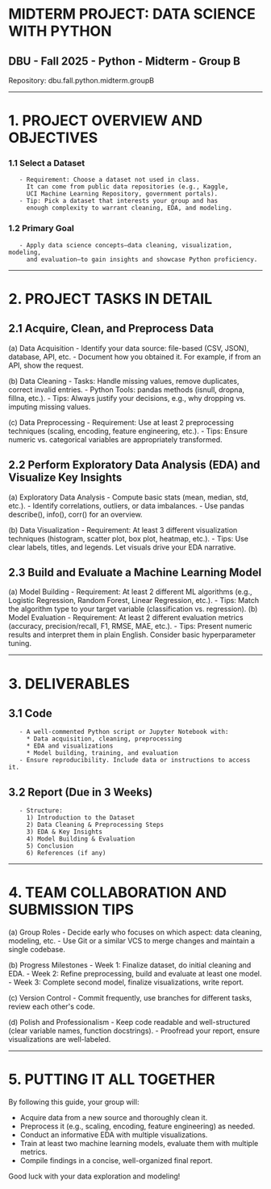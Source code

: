 



# MIDTERM PROJECT: DATA SCIENCE WITH PYTHON
## DBU - Fall 2025 - Python - Midterm - Group B

Repository: dbu.fall.python.midterm.groupB
________

# 1. PROJECT OVERVIEW AND OBJECTIVES

###   1.1 Select a Dataset
       - Requirement: Choose a dataset not used in class. 
         It can come from public data repositories (e.g., Kaggle, 
         UCI Machine Learning Repository, government portals).
       - Tip: Pick a dataset that interests your group and has 
         enough complexity to warrant cleaning, EDA, and modeling.

###   1.2 Primary Goal
       - Apply data science concepts—data cleaning, visualization, modeling,
         and evaluation—to gain insights and showcase Python proficiency.

------
# 2. PROJECT TASKS IN DETAIL


## 2.1 Acquire, Clean, and Preprocess Data

   (a) Data Acquisition
       - Identify your data source: file-based (CSV, JSON), database, API, etc.
       - Document how you obtained it. For example, if from an API, show the request.

   (b) Data Cleaning
       - Tasks: Handle missing values, remove duplicates, correct invalid entries.
       - Python Tools: pandas methods (isnull, dropna, fillna, etc.).
       - Tips: Always justify your decisions, e.g., why dropping vs. imputing missing values.

   (c) Data Preprocessing
       - Requirement: Use at least 2 preprocessing techniques 
         (scaling, encoding, feature engineering, etc.).
       - Tips: Ensure numeric vs. categorical variables are appropriately transformed.


## 2.2 Perform Exploratory Data Analysis (EDA) and Visualize Key Insights

   (a) Exploratory Data Analysis
       - Compute basic stats (mean, median, std, etc.).
       - Identify correlations, outliers, or data imbalances.
       - Use pandas describe(), info(), corr() for an overview.

   (b) Data Visualization
       - Requirement: At least 3 different visualization techniques (histogram, 
         scatter plot, box plot, heatmap, etc.).
       - Tips: Use clear labels, titles, and legends. Let visuals drive your EDA narrative.


## 2.3 Build and Evaluate a Machine Learning Model

   (a) Model Building
       - Requirement: At least 2 different ML algorithms 
         (e.g., Logistic Regression, Random Forest, Linear Regression, etc.).
       - Tips: Match the algorithm type to your target variable 
         (classification vs. regression).
   (b) Model Evaluation
       - Requirement: At least 2 different evaluation metrics 
         (accuracy, precision/recall, F1, RMSE, MAE, etc.).
       - Tips: Present numeric results and interpret them in plain English. 
         Consider basic hyperparameter tuning.

 ------------------------------------------------------------------------------
# 3. DELIVERABLES
##   3.1 Code
       - A well-commented Python script or Jupyter Notebook with:
         * Data acquisition, cleaning, preprocessing
         * EDA and visualizations
         * Model building, training, and evaluation
       - Ensure reproducibility. Include data or instructions to access it.

##   3.2 Report (Due in 3 Weeks)
       - Structure:
         1) Introduction to the Dataset
         2) Data Cleaning & Preprocessing Steps
         3) EDA & Key Insights
         4) Model Building & Evaluation
         5) Conclusion
         6) References (if any)

-----
# 4. TEAM COLLABORATION AND SUBMISSION TIPS


   (a) Group Roles
       - Decide early who focuses on which aspect: data cleaning, modeling, etc.
       - Use Git or a similar VCS to merge changes and maintain a single codebase.

   (b) Progress Milestones
       - Week 1: Finalize dataset, do initial cleaning and EDA.
       - Week 2: Refine preprocessing, build and evaluate at least one model.
       - Week 3: Complete second model, finalize visualizations, write report.

   (c) Version Control
       - Commit frequently, use branches for different tasks, review each other's code.

   (d) Polish and Professionalism
       - Keep code readable and well-structured (clear variable names, function docstrings).
       - Proofread your report, ensure visualizations are well-labeled.

 ------------------------------------------------------------------------------
# 5. PUTTING IT ALL TOGETHER


 By following this guide, your group will:
   - Acquire data from a new source and thoroughly clean it.
   - Preprocess it (e.g., scaling, encoding, feature engineering) as needed.
   - Conduct an informative EDA with multiple visualizations.
   - Train at least two machine learning models, evaluate them with multiple metrics.
   - Compile findings in a concise, well-organized final report.

 Good luck with your data exploration and modeling!